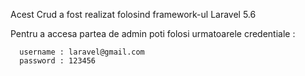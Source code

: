 

   Acest Crud a fost realizat folosind framework-ul Laravel 5.6

   Pentru a accesa partea de admin poti folosi urmatoarele credentiale :

      username : laravel@gmail.com
      password : 123456

   
